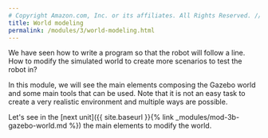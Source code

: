 ```yaml
---
# Copyright Amazon.com, Inc. or its affiliates. All Rights Reserved. // SPDX-License-Identifier: CC-BY-SA-4.0
title: World modeling
permalink: /modules/3/world-modeling.html
---
```


We have seen how to write a program so that the robot will follow a line. How to modify the simulated world to create more scenarios to test the robot in?

In this module, we will see the main elements composing the Gazebo world and some main tools that can be used. Note that it is not an easy task to create a very realistic environment and multiple ways are possible.

Let's see in the [next unit]({{ site.baseurl }}{% link _modules/mod-3b-gazebo-world.md %}) the main elements to modify the world.

